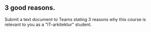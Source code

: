 ## 3 good reasons.

Submit a text document to Teams stating 3 reasons why this course is relevant to you as a "IT-arkitektur" student.